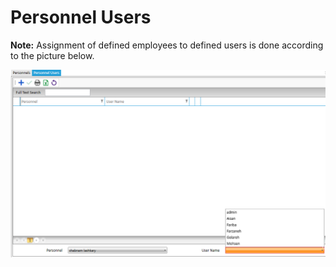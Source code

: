 
# Personnel Users

**Note:** Assignment of defined employees to defined users is done according to the picture below.

<img alt="User" source="" class="img-thumbnail" src="../../images/personnel-users.png" />
